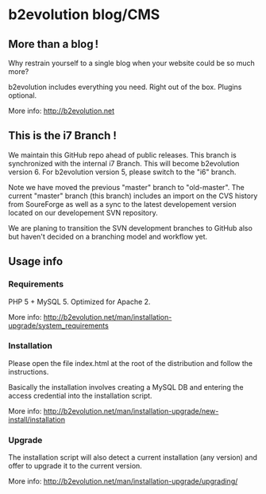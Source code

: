 # b2evolution blog/CMS

## More than a blog !

Why restrain yourself to a single blog when your website could be so much more?

b2evolution includes everything you need. Right out of the box. Plugins optional.

More info: http://b2evolution.net

## This is the i7 Branch !

We maintain this GitHub repo ahead of public releases. This branch is synchronized with the internal i7 Branch. This will become b2evolution version 6. For b2evolution version 5, please switch to the "i6" branch.

Note we have moved the previous "master" branch to "old-master". The current "master" branch (this branch) includes an import on the CVS history from SoureForge as well as a sync to the latest developement version located on our developement SVN repository.

We are planing to transition the SVN development branches to GitHub also but haven't decided on a branching model and workflow yet.

## Usage info

### Requirements

PHP 5 + MySQL 5. Optimized for Apache 2.

More info: http://b2evolution.net/man/installation-upgrade/system_requirements

### Installation

Please open the file index.html at the root of the distribution and follow the instructions.

Basically the installation involves creating a MySQL DB and entering the access credential into the installation script.

More info: http://b2evolution.net/man/installation-upgrade/new-install/installation

### Upgrade

The installation script will also detect a current installation (any version) and offer to upgrade it to the current version.

More info: http://b2evolution.net/man/installation-upgrade/upgrading/